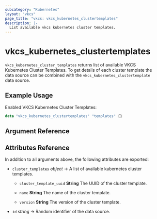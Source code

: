 ```yaml
---
subcategory: "Kubernetes"
layout: "vkcs"
page_title: "vkcs: vkcs_kubernetes_clustertemplates"
description: |-
  List available vkcs kubernetes cluster templates.
---
```


# vkcs_kubernetes_clustertemplates

`vkcs_kubernetes_cluster_templates` returns list of available VKCS Kubernetes Cluster Templates. To get details of each cluster template the data source can be combined with the `vkcs_kubernetes_clustertemplate` data source.

## Example Usage

Enabled VKCS Kubernetes Cluster Templates:
```terraform
data "vkcs_kubernetes_clustertemplates" "templates" {}
```
## Argument Reference

## Attributes Reference
In addition to all arguments above, the following attributes are exported:
- `cluster_templates` *object* &rarr;  A list of available kubernetes cluster templates.
  - `cluster_template_uuid` **String** The UUID of the cluster template.

  - `name` **String** The name of the cluster template.

  - `version` **String** The version of the cluster template.

- `id` *string* &rarr;  Random identifier of the data source.


